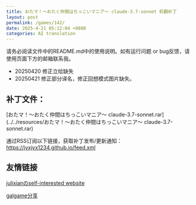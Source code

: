 ```yaml
---
title: おたマ！～おたく仲間はちっこいマニア～ claude-3.7-sonnet 机翻补丁
layout: post
permalink: /games/142/
date: 2025-4-21 05:12:04 +0800
categories: AI translation
---
```



请务必阅读文件中的README.md中的使用说明。如有运行问题 or bug反馈，请使用页面下方的邮箱联系我。

- 20250420 修正立绘缺失
- 20250421 修正部分译名，修正回想模式图片缺失。

## 补丁文件：

[おたマ！～おたく仲間はちっこいマニア～ claude-3.7-sonnet.rar](../../resources/おたマ！～おたく仲間はちっこいマニア～ claude-3.7-sonnet.rar)

 

通过RSS订阅以下链接，获取补丁发布/更新通知：https://jyxjyx1234.github.io/feed.xml

## 友情链接

[julixianのself-interested website](https://julixian-siw.worldsystem.top/) 

[galgame分享](https://t.me/galgpt)